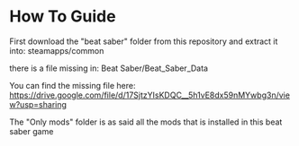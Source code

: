 # How To Guide

First download the "beat saber" folder from this repository and extract it into:
steamapps/common

there is a file missing in:
Beat Saber/Beat_Saber_Data

You can find the missing file here:
https://drive.google.com/file/d/17SjtzYIsKDQC__5h1vE8dx59nMYwbg3n/view?usp=sharing

The "Only mods" folder is as said all the mods that is installed in this beat saber game
